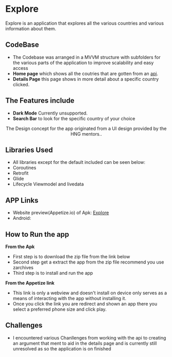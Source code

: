 # Explore 


Explore is an application that explores all the various countries and various information about them. 

## CodeBase
* The Codebase was arranged in a MVVM structure with subfolders for the various parts of the application to improve scalability and easy access
* **Home page** which shows all the coutries that are gotten from an <a href="https://restcountries.com/v3.1/all">api</a>.
* **Details Page** this page shows in more detail about a specific country clicked.

## The Features include
* **Dark Mode** Currently unsupported.
* **Search Bar** to look for the specific country of your choice


<p align="center">
	The Design concept for the app originated from a UI design provided by the HNG mentors.. 
</p>

## Libraries Used
* All libraries except for the default included can be seen below:
* Coroutines
* Retrofit
* Glide
* Lifecycle Viewmodel and livedata


## APP Links
* Website preview(Appetize.io) of Apk: <a href="">Explore</a>
* Android:

## How to Run the app
**From the Apk**
*  First step is to download the zip file from the link below 
*  Second step get a extract the app from the zip file recommend you use zarchives
*  Third step is to install and run the app 

**From the Appetize link**
*  This link is only a webview and doesn't install on device only serves as a means of interacting with the app without installing it.
*  Once you click the link you are redirect and shown an app there you select a preferred phone size and click play.

## Challenges
*  I encountered various Chanllenges from working with the api to creating an argument that ment to aid in the details page and is currently still unresolved as so the application is on finished






